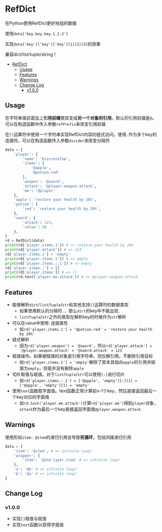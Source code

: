 # RefDict

在Python使用RefDict更好地组织数据

使用`data['key.key.key.1.2.3']`

实现`data['key']['key']['key'][1][2][3]`的效果

兼容dict/list/tuple/string！

- [RefDict](#refdict)
	- [Usage](#usage)
	- [Features](#features)
	- [Warnings](#warnings)
	- [Change Log](#change-log)
		- [v1.0.0](#v100)

## Usage

在字符串值前面加上**引用前缀**使其变成**另一个对象的引用**。默认的引用前缀是`@`。可以在构造函数中传入参数`refPrefix`来改变引用前缀

在`[]`运算符中使用一个字符串实现RefDict内容的链式访问。使用`.`作为多个key的连接符。可以在构造函数传入参数`divider`来改变分隔符

```python
data = {
	'player': {
		'name': 'DiscreteTom',
		'items': [
			'@apple',
			'@potion.red'
		],
		'weapon': '@sword',
		'attack': '@player.weapon.attack',
		'me': '@player'
	},
	'apple': 'restore your health by 10%',
	'potion': {
		'red': 'restore your health by 20%',
	},
	'sword': {
		'attack': 123,
		'value': 50
	},
}
rd = RefDict(data)
print(rd['player.items.1']) # => restore your health by 20%
print(rd['player.attack']) # => 123
rd['player.items.1'] = 'empty'
print(rd['player.items.1']) # => empty
print(rd['player.items.:.1']) # => empty
rd['player.items.:'] = []
print(rd['player.items']) # => []
print(rd.text('player.me.attack')) # => @player.weapon.attack
```

## Features

- 能够解析`dict`/`list`/`tuple`/`str`和其他支持`[]`运算符的数据类型
  - 如果使用默认的分隔符`.`，那么`dict`的key中不能出现`.`
  - `list`/`tuple`/`str`之外的类型在解析key的时候作为`str`解析
- 可以在value中使用`.`连接属性
  - 如`rd['player.items.1'] = '@potion.red' = 'restore your health by 20%'`
- 链式解析
  - 因为`rd['player.weapon'] = '@sword'`，所以`rd['player.attack'] = '@player.weapon.attack' = '@sword.attack' = 123`
- 赋值操作。如果被赋值的对象是引用字符串，则仅解引用，不删除引用目标
  - 如`rd['player.items.1'] = 'empty'`解除了原本其指向`apple`的引用并赋值为`empty`，但是并没有删除`apple`
- 切片取值与赋值。对于`list`/`tuple`/`str`可以使用`[:]`进行切片
  - 如`rd['player.items.:.1'] = ['@apple', 'empty'][:][1] = ['@apple', 'empty'][1] = 'empty'`
- 使用`text`函数取字面值。text函数正常计算前n-1个key，然后直接返回最后一个key对应的字面值
  - 如`rd.text('player.me.attack')`计算`rd['player.me']`得到`player`对象，`attack`作为最后一个key直接返回字面值`@player.weapon.attack`

## Warnings

使用形如`item: @item`的递归引用会导致**死循环**，包括间接递归引用

```python
data = {
	'item': '@item', # => infinite loop!
	'wrapper': {
		'item': '@2nd-layer.item' # => infinite loop!
	},
	'a': '@b' # => infinite loop!
	'b': '@a' # => infinite loop!
}
```

## Change Log

### v1.0.0

- 实现`[]`取值与赋值
- 实现`text`函数以获得字面值